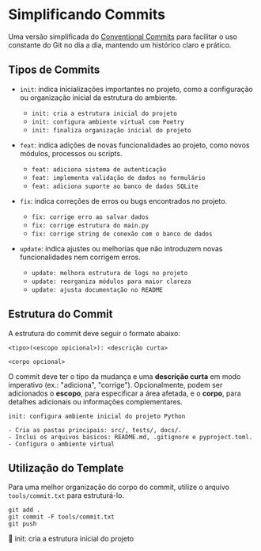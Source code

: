 # Simplificando Commits

Uma versão simplificada do [Conventional Commits](https://www.conventionalcommits.org/) para facilitar o uso constante do Git no dia a dia, mantendo um histórico claro e prático.

## Tipos de Commits

- `init`: indica inicializações importantes no projeto, como a configuração ou organização inicial da estrutura do ambiente.
  - `init: cria a estrutura inicial do projeto`
  - `init: configura ambiente virtual com Poetry`
  - `init: finaliza organização inicial do projeto`

- `feat`: indica adições de novas funcionalidades ao projeto, como novos módulos, processos ou scripts.
  - `feat: adiciona sistema de autenticação`
  - `feat: implementa validação de dados no formulário`
  - `feat: adiciona suporte ao banco de dados SQLite`

- `fix`: indica correções de erros ou bugs encontrados no projeto.
  - `fix: corrige erro ao salvar dados`
  - `fix: corrige estrutura do main.py`
  - `fix: corrige string de conexão com o banco de dados`

- `update`: indica ajustes ou melhorias que não introduzem novas funcionalidades nem corrigem erros.
  - `update: melhora estrutura de logs no projeto`
  - `update: reorganiza módulos para maior clareza`
  - `update: ajusta documentação no README`

## Estrutura do Commit

A estrutura do commit deve seguir o formato abaixo:

```text
<tipo>(<escopo opicional>): <descrição curta>

<corpo opcional>
```

O commit deve ter o tipo da mudança e uma **descrição curta** em modo imperativo (ex.: "adiciona", "corrige"). Opcionalmente, podem ser adicionados o **escopo**, para especificar a área afetada, e o **corpo**, para detalhes adicionais ou informações complementares.

```text
init: configura ambiente inicial do projeto Python

- Cria as pastas principais: src/, tests/, docs/.
- Inclui os arquivos básicos: README.md, .gitignore e pyproject.toml.
- Configura o ambiente virtual
```

## Utilização do Template

Para uma melhor organização do corpo do commit, utilize o arquivo `tools/commit.txt` para estruturá-lo.

```text
git add .
git commit -F tools/commit.txt
git push
```

🚀 init: cria a estrutura inicial do projeto
